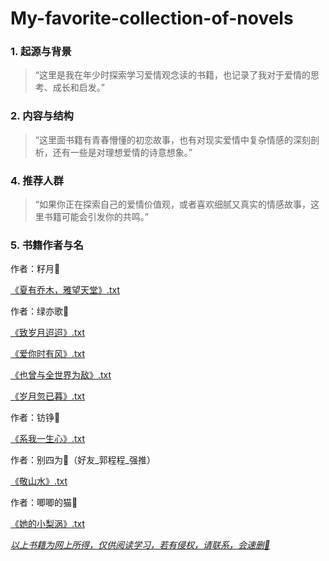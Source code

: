 # My-favorite-collection-of-novels

### 1. **起源与背景**

> “这里是我在年少时探索学习爱情观念读的书籍，也记录了我对于爱情的思考、成长和启发。”

### 2. **内容与结构**

> “这里面书籍有青春懵懂的初恋故事，也有对现实爱情中复杂情感的深刻剖析，还有一些是对理想爱情的诗意想象。”

### 4. **推荐人群**

> “如果你正在探索自己的爱情价值观，或者喜欢细腻又真实的情感故事，这里书籍可能会引发你的共鸣。”

### 5. **书籍作者与名**

作者：籽月🎈

[《夏有乔木，雅望天堂》.txt](https://github.com/LIgaoxD/My-favorite-collection-of-novels/blob/main/《夏有乔木，雅望天堂》.txt)

作者：绿亦歌🎈

[《致岁月迢迢》.txt](https://github.com/LIgaoxD/My-favorite-collection-of-novels/blob/main/《致岁月迢迢》.txt)

[《爱你时有风》.txt](https://github.com/LIgaoxD/My-favorite-collection-of-novels/blob/main/《爱你时有风》.txt)

[《也曾与全世界为敌》.txt](https://github.com/LIgaoxD/My-favorite-collection-of-novels/blob/main/《也曾与全世界为敌》.txt)

[《岁月忽已暮》.txt](https://github.com/LIgaoxD/My-favorite-collection-of-novels/blob/main/《岁月忽已暮》.txt)

作者：钫铮🎈

[《系我一生心》.txt](https://github.com/LIgaoxD/My-favorite-collection-of-novels/blob/main/《系我一生心》.txt)

作者：别四为🎈（好友_郭程程_强推）

[《敬山水》.txt](https://github.com/LIgaoxD/My-favorite-collection-of-novels/blob/main/《敬山水》.txt)

作者：唧唧的猫🎈

[《她的小梨涡》.txt](https://github.com/LIgaoxD/My-favorite-collection-of-novels/blob/main/《她的小梨涡》.txt)


<u>*以上书籍为网上所得，仅供阅读学习，若有侵权，请联系，会速删📌*</u>
